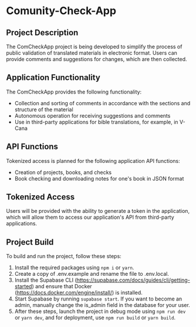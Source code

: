 # Comunity-Check-App

## Project Description

The ComCheckApp project is being developed to simplify the process of public validation of translated materials in electronic format. Users can provide comments and suggestions for changes, which are then collected.

## Application Functionality

The ComCheckApp provides the following functionality:
- Collection and sorting of comments in accordance with the sections and structure of the material
- Autonomous operation for receiving suggestions and comments
- Use in third-party applications for bible translations, for example, in V-Cana

## API Functions

Tokenized access is planned for the following application API functions:
- Creation of projects, books, and checks
- Book checking and downloading notes for one's book in JSON format

## Tokenized Access

Users will be provided with the ability to generate a token in the application, which will allow them to access our application's API from third-party applications.


## Project Build

To build and run the project, follow these steps:
1. Install the required packages using `npm i` or `yarn`.
2. Create a copy of .env.example and rename the file to .env.local.
3. Install the Supabase CLI (https://supabase.com/docs/guides/cli/getting-started) and ensure that Docker (https://docs.docker.com/engine/install/) is installed.
4. Start Supabase by running `supabase start`. If you want to become an admin, manually change the is_admin field in the database for your user.
5. After these steps, launch the project in debug mode using `npm run dev` or `yarn dev`, and for deployment, use `npm run build` or `yarn build`.




